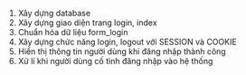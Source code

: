 1. Xây dựng database
2. Xây dựng giao diện trang login, index
3. Chuẩn hóa dữ liệu form_login
4. Xây dựng chức năng login, logout với SESSION và COOKIE
5. Hiển thị thông tin người dùng khi đăng nhập thành công
6. Xử lí khi người dùng cố tình đăng nhập vào hệ thống